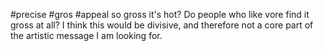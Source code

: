#precise
#gros
#appeal
so gross it's hot?
Do people who like vore find it gross at all? I think this would be divisive, and therefore not a core part of the artistic message I am looking for.
